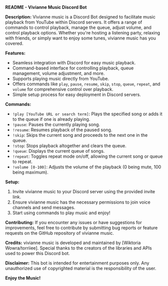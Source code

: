**README - Vivianne Music Discord Bot**

**Description:**
Vivianne music is a Discord Bot designed to facilitate music playback from YouTube within Discord servers. It offers a range of commands to control playback, manage the queue, adjust volume, and control playback options. Whether you're hosting a listening party, relaxing with friends, or simply want to enjoy some tunes, vivianne music has you covered.

**Features:**
- Seamless integration with Discord for easy music playback.
- Command-based interface for controlling playback, queue management, volume adjustment, and more.
- Supports playing music directly from YouTube.
- Offers commands like `play`, `pause`, `resume`, `skip`, `stop`, `queue`, `repeat`, and `volume` for comprehensive control over playback.
- Simple setup process for easy deployment in Discord servers.

**Commands:**
- `!play [YouTube URL or search term]`: Plays the specified song or adds it to the queue if one is already playing.
- `!pause`: Pauses the currently playing song.
- `!resume`: Resumes playback of the paused song.
- `!skip`: Skips the current song and proceeds to the next one in the queue.
- `!stop`: Stops playback altogether and clears the queue.
- `!queue`: Displays the current queue of songs.
- `!repeat`: Toggles repeat mode on/off, allowing the current song or queue to repeat.
- `!volume [0-100]`: Adjusts the volume of the playback (0 being mute, 100 being maximum).

**Setup:**
1. Invite vivianne music to your Discord server using the provided invite link.
2. Ensure vivianne music has the necessary permissions to join voice channels and send messages.
3. Start using commands to play music and enjoy!

**Contributing:**
If you encounter any issues or have suggestions for improvements, feel free to contribute by submitting bug reports or feature requests on the GitHub repository of vivianne music.

**Credits:**
vivianne music is developed and maintained by [Wiktoria Wowra/torriiee]. Special thanks to the creators of the libraries and APIs used to power this Discord bot.

**Disclaimer:**
This bot is intended for entertainment purposes only. Any unauthorized use of copyrighted material is the responsibility of the user.

**Enjoy the Music!**
